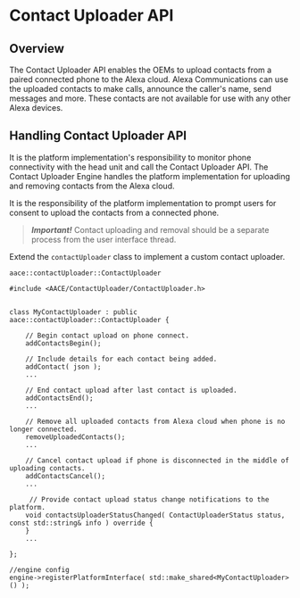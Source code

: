 # Contact Uploader API

## Overview

The Contact Uploader API enables the OEMs to upload contacts from a paired connected phone to the Alexa cloud. Alexa Communications can use the uploaded contacts to make calls, announce the caller's name, send messages and more. These contacts are not available for use with any other Alexa devices.

## Handling Contact Uploader API

It is the platform implementation's responsibility to monitor phone connectivity with the head unit and call the Contact Uploader API. The Contact Uploader Engine handles the platform implementation for uploading and removing contacts from the Alexa cloud.

It is the responsibility of the platform implementation to prompt users for consent to upload the contacts from a connected phone.

> ***Important!*** Contact uploading and removal should be a separate process from the user interface thread.

Extend the `contactUploader` class to implement a custom contact uploader.

 ```aace::contactUploader::ContactUploader```

    #include <AACE/ContactUploader/ContactUploader.h>


    class MyContactUploader : public aace::contactUploader::ContactUploader {

        // Begin contact upload on phone connect.
        addContactsBegin();

        // Include details for each contact being added.
        addContact( json );
        ...

        // End contact upload after last contact is uploaded.
        addContactsEnd();
        ...

        // Remove all uploaded contacts from Alexa cloud when phone is no longer connected.
        removeUploadedContacts();
        ...

        // Cancel contact upload if phone is disconnected in the middle of uploading contacts.
        addContactsCancel();
        ...

         // Provide contact upload status change notifications to the platform.
        void contactsUploaderStatusChanged( ContactUploaderStatus status, const std::string& info ) override {
        }
        ...

    };

    //engine config
    engine->registerPlatformInterface( std::make_shared<MyContactUploader>() );
